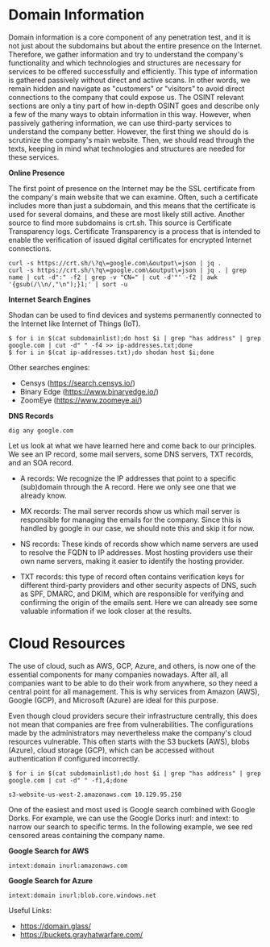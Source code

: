
# Domain Information

Domain information is a core component of any penetration test, and it is not just about the subdomains but about the entire presence on the Internet. Therefore, we gather information and try to understand the company's functionality and which technologies and structures are necessary for services to be offered successfully and efficiently.
This type of information is gathered passively without direct and active scans. In other words, we remain hidden and navigate as "customers" or "visitors" to avoid direct connections to the company that could expose us. The OSINT relevant sections are only a tiny part of how in-depth OSINT goes and describe only a few of the many ways to obtain information in this way.
However, when passively gathering information, we can use third-party services to understand the company better. However, the first thing we should do is scrutinize the company's main website. Then, we should read through the texts, keeping in mind what technologies and structures are needed for these services.

**Online Presence**

The first point of presence on the Internet may be the SSL certificate from the company's main website that we can examine. Often, such a certificate includes more than just a subdomain, and this means that the certificate is used for several domains, and these are most likely still active.
Another source to find more subdomains is crt.sh. This source is Certificate Transparency logs. Certificate Transparency is a process that is intended to enable the verification of issued digital certificates for encrypted Internet connections. 
````
curl -s https://crt.sh/\?q\=google.com\&output\=json | jq .
curl -s https://crt.sh/\?q\=google.com\&output\=json | jq . | grep name | cut -d":" -f2 | grep -v "CN=" | cut -d'"' -f2 | awk '{gsub(/\\n/,"\n");}1;' | sort -u
````

**Internet Search Engines**

Shodan can be used to find devices and systems permanently connected to the Internet like Internet of Things (IoT).

````
$ for i in $(cat subdomainlist);do host $i | grep "has address" | grep google.com | cut -d" " -f4 >> ip-addresses.txt;done
$ for i in $(cat ip-addresses.txt);do shodan host $i;done
````
Other searches engines:

- Censys (https://search.censys.io/)
- Binary Edge (https://www.binaryedge.io/)
- ZoomEye (https://www.zoomeye.ai/)

**DNS Records**

````
dig any google.com
````
Let us look at what we have learned here and come back to our principles. We see an IP record, some mail servers, some DNS servers, TXT records, and an SOA record.

- A records: We recognize the IP addresses that point to a specific (sub)domain through the A record. Here we only see one that we already know.

- MX records: The mail server records show us which mail server is responsible for managing the emails for the company. Since this is handled by google in our case, we should note this and skip it for now.

- NS records: These kinds of records show which name servers are used to resolve the FQDN to IP addresses. Most hosting providers use their own name servers, making it easier to identify the hosting provider.

- TXT records: this type of record often contains verification keys for different third-party providers and other security aspects of DNS, such as SPF, DMARC, and DKIM, which are responsible for verifying and confirming the origin of the emails sent. Here we can already see some valuable information if we look closer at the results.

# Cloud Resources

The use of cloud, such as AWS, GCP, Azure, and others, is now one of the essential components for many companies nowadays. After all, all companies want to be able to do their work from anywhere, so they need a central point for all management. This is why services from Amazon (AWS), Google (GCP), and Microsoft (Azure) are ideal for this purpose.

Even though cloud providers secure their infrastructure centrally, this does not mean that companies are free from vulnerabilities. The configurations made by the administrators may nevertheless make the company's cloud resources vulnerable. This often starts with the S3 buckets (AWS), blobs (Azure), cloud storage (GCP), which can be accessed without authentication if configured incorrectly.

````
$ for i in $(cat subdomainlist);do host $i | grep "has address" | grep google.com | cut -d" " -f1,4;done

s3-website-us-west-2.amazonaws.com 10.129.95.250
````

One of the easiest and most used is Google search combined with Google Dorks. For example, we can use the Google Dorks inurl: and intext: to narrow our search to specific terms. In the following example, we see red censored areas containing the company name.

**Google Search for AWS**
````
intext:domain inurl:amazonaws.com
````
**Google Search for Azure**
````
intext:domain inurl:blob.core.windows.net
````

Useful Links:

- https://domain.glass/
- https://buckets.grayhatwarfare.com/
